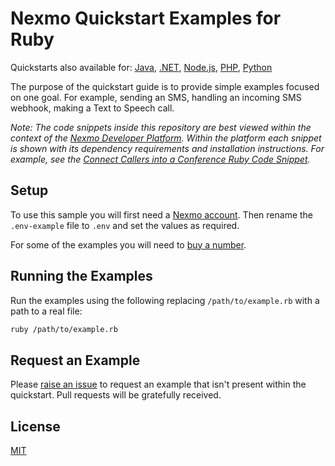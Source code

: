 # Nexmo Quickstart Examples for Ruby

Quickstarts also available for: [Java](https://github.com/nexmo-community/nexmo-java-quickstart), [.NET](https://github.com/nexmo-community/nexmo-dotnet-quickstart), [Node.js](https://github.com/nexmo-community/nexmo-node-quickstart), [PHP](https://github.com/nexmo-community/nexmo-php-quickstart), [Python](https://github.com/nexmo-community/nexmo-python-quickstart) 

The purpose of the quickstart guide is to provide simple examples focused
on one goal. For example, sending an SMS, handling an incoming SMS webhook,
making a Text to Speech call.

*Note: The code snippets inside this repository are best viewed within the context of the [Nexmo Developer Platform](https://developer.nexmo.com). Within the platform each snippet is shown with its dependency requirements and installation instructions. For example, see the [Connect Callers into a Conference Ruby Code Snippet](https://developer.nexmo.com/voice/voice-api/code-snippets/connect-callers-into-a-conference/ruby).*

## Setup

To use this sample you will first need a [Nexmo account][sign-up]. Then rename
the `.env-example` file to `.env` and set the values as required.

For some of the examples you will need to [buy a number][buy-number].

## Running the Examples

Run the examples using the following replacing `/path/to/example.rb` with a path
to a real file:

```sh
ruby /path/to/example.rb
```

## Request an Example

Please [raise an issue](https://github.com/nexmo-community/nexmo-ruby-quickstart/issues) to request an example that isn't present within
the quickstart. Pull requests will be gratefully received.

## License

[MIT](LICENSE)

[sign-up]: https://dashboard.nexmo.com/sign-up
[buy-number]: https://dashboard.nexmo.com/buy-numbers
